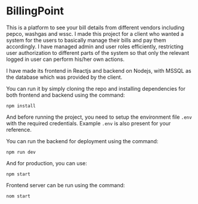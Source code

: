 # BillingPoint

This is a platform to see your bill details from different vendors including pepco, washgas and wssc. 
I made this project for a client who wanted a system for the users to basically manage their bills and pay them accordingly.
I have managed admin and user roles efficiently, restricting user authorization to different parts of the system so that only the relevant logged in user can perform his/her own actions.

I have made its frontend in Reactjs and backend on Nodejs, with MSSQL as the database which was provided by the client.

You can run it by simply cloning the repo and installing dependencies for both frontend and backend using the command:

    npm install

And before running the project, you need to setup the environment file `.env` with the required credentials. Example `.env` is also present for your reference.

You can run the backend for deployment using the command:

  `npm run dev`

And for production, you can use:

  `npm start`

Frontend server can be run using the command:

  `nom start`
